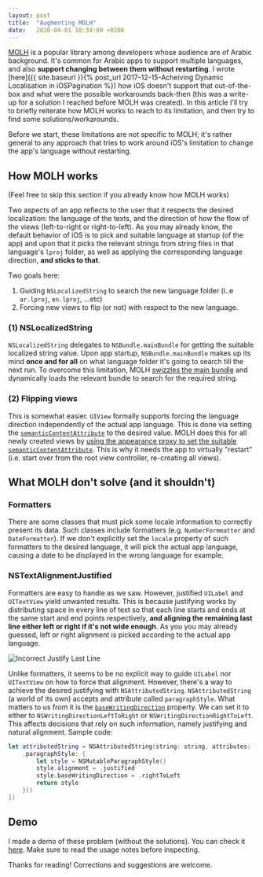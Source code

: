```yaml
---
layout: post
title:  "Augmenting MOLH"
date:   2020-04-01 10:34:00 +0200
---
```


[MOLH](https://github.com/MoathOthman/MOLH/) is a popular library among developers whose audience are of Arabic background. It's common for Arabic apps to support multiple languages, and also **support changing between them without restarting**. I wrote [here]({{ site.baseurl }}{% post_url 2017-12-15-Acheiving Dynamic Localisation in iOSPagination %}) how iOS doesn't support that out-of-the-box and what were the possible workarounds back-then (this was a write-up for a solution I reached before MOLH was created).
In this article I'll try to briefly reiterate how MOLH works to reach to its limitation, and then try to find some solutions/workarounds.

Before we start, these limitations are not specific to MOLH; it's rather general to any approach that tries to work around iOS's limitation to change the app's language without restarting.

## How MOLH works

(Feel free to skip this section if you already know how MOLH works)

Two aspects of an app reflects to the user that it respects the desired localization: the language of the texts, and the direction of how the flow of the views (left-to-right or right-to-left).
As you may already know, the default behavior of iOS is to pick and suitable language at startup (of the app) and upon that it picks the relevant strings from string files in that language's `lproj` folder, as well as applying the corresponding language direction, **and sticks to that**.

Two goals here:
1. Guiding `NSLocalizedString` to search the new language folder (i..e `ar.lproj`, `en.lproj`, ...etc)
2. Forcing new views to flip (or not) with respect to the new language.


### (1) NSLocalizedString
`NSLocalizedString` delegates to `NSBundle.mainBundle` for getting the suitable localized string value.
Upon app startup, `NSBundle.mainBundle` makes up its mind **once and for all** on what language folder it's going to search till the next run. To overcome this limitation, MOLH [swizzles the main bundle](https://github.com/MoathOthman/MOLH/blob/313691443043f0da83502040f39b852cd9e3e0e8/Sources/MOLH/MOLH.swift#L184) and dynamically loads the relevant bundle to search for the required string.

### (2) Flipping views
This is somewhat easier. `UIView` formally supports forcing the language direction independently of the actual app language. This is done via setting the [`semanticContentAttribute`](https://developer.apple.com/documentation/uikit/uiview/1622461-semanticcontentattribute) to the desired value.
MOLH does this for all newly created views by [using the appearance proxy to set the suitable `semanticContentAttribute`](https://github.com/MoathOthman/MOLH/blob/313691443043f0da83502040f39b852cd9e3e0e8/Sources/MOLH/MOLH.swift#L133). This is why it needs the app to virtually "restart" (i.e. start over from the root view controller, re-creating all views).

## What MOLH don't solve (and it shouldn't)

### Formatters
There are some classes that must pick some locale information to correctly present its data. Such classes include formatters (e.g. `NumberFormmatter` and `DateFormatter`). If we don't explicitly set the `locale` property of such formatters to the desired language, it will pick the actual app language, causing a date to be displayed in the wrong language for example. 

### NSTextAlignmentJustified
Formatters are easy to handle as we saw. However, justified `UILabel` and `UITextView` yield unwanted results. This is because justifying works by distributing space in every line of text so that each line starts and ends at the same start and end points respectively, **and aligning the remaining last line either left or right if it's not wide enough**. As you you may already guessed, left or right alignment is picked according to the actual app language.

![Incorrect Justify Last Line]({{site.url}}/assets/incorrectjustify.png)

Unlike formatters, it seems to be no explicit way to guide `UILabel` nor `UITextView` on how to force that alignment. However, there's a way to achieve the desired justifying with `NSAttributedString`.
`NSAttributedString` (a world of its own) accepts and attribute called `paragraphStyle`. 
What matters to us from it is the [`baseWritingDirection`](https://developer.apple.com/documentation/uikit/nsmutableparagraphstyle/1534601-basewritingdirection?language=objc) property. We can set it to either to `NSWritingDirectionLeftToRight` or `NSWritingDirectionRightToLeft`. This affects decisions that rely on such information, namely justifying and natural alignment. Sample code:

```swift
let attributedString = NSAttributedString(string: string, attributes: [
    .paragraphStyle: {
        let style = NSMutableParagraphStyle()
        style.alignment = .justified
        style.baseWritingDirection = .rightToLeft
        return style
    }()
])
```

## Demo
I made a demo of these problem (without the solutions). You can check it [here](https://github.com/ahmedk92/FormatterDefaults). Make sure to read the usage notes before inspecting.

Thanks for reading! Corrections and suggestions are welcome.